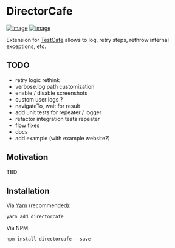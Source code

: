 DirectorCafe
============

[![image](https://img.shields.io/travis/DmitryFillo/directorcafe/master.svg)](https://travis-ci.org/DmitryFillo/directorcafe.svg?branch=master)
[![image](https://img.shields.io/coveralls/DmitryFillo/directorcafe/master.svg)](https://coveralls.io/github/DmitryFillo/directorcafe?branch=master)

Extension for [TestCafe](https://github.com/DevExpress/testcafe) allows to log, retry steps, rethrow internal exceptions, etc.

TODO
----

* retry logic rethink
* verbose.log path customization
* enable / disable screenshots
* custom user logs ?
* navigateTo, wait for result
* add unit tests for repeater / logger
* refactor integration tests repeater
* flow fixes
* docs
* add example (with example website?)

Motivation
----------

TBD

Installation
------------

Via [Yarn](https://yarnpkg.com/en/) (recommended):

``` sourceCode
yarn add directorcafe
```

Via NPM:

``` sourceCode
npm install directorcafe --save
```
